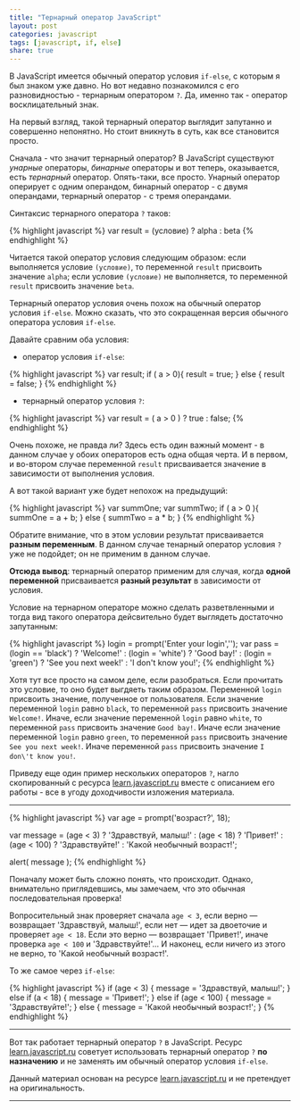 ```yaml
---
title: "Тернарный оператор JavaScript"
layout: post
categories: javascript
tags: [javascript, if, else]
share: true
---
```


В JavaScript имеется обычный оператор условия `if-else`, с которым я был знаком уже давно. Но вот недавно познакомился с его разновидностью - тернарным оператором `?`. Да, именно так - оператор восклицательный знак.

На первый взгляд, такой тернарный оператор выглядит запутанно и совершенно непонятно. Но стоит вникнуть в суть, как все становится просто.

Сначала - что значит тернарный оператор? В JavaScript существуют *унарные* операторы, *бинарные* операторы и вот теперь, оказывается, есть *тернарный* оператор. Опять-таки, все просто. Унарный оператор оперирует с одним операндом, бинарный оператор - с двумя операндами, тернарный оператор - с тремя операндами.

Синтаксис тернарного оператора `?` таков:

{% highlight javascript %}
var result = (условие) ? alpha : beta
{% endhighlight %}

Читается такой оператор условия следующим образом: если выполняется условие `(условие)`, то переменной `result` присвоить значение `alpha`; если условие `(условие)` не выполняется, то переменной `result` присвоить значение `beta`.

Тернарный оператор условия очень похож на обычный оператор условия `if-else`. Можно сказать, что это сокращенная версия обычного оператора условия `if-else`.

Давайте сравним оба условия:

- оператор условия `if-else`:

{% highlight javascript %}
var result;
if ( a > 0){
  result = true;
} else {
  result = false;
}
{% endhighlight %}

- тернарный оператор условия `?`:

{% highlight javascript %}
var result = ( a > 0 ) ? true : false;
{% endhighlight %}

Очень похоже, не правда ли? Здесь есть один важный момент - в данном случае у обоих операторов есть одна общая черта. И в первом, и во-втором случае переменной `result` присваивается значение в зависимости от выполнения условия.

А вот такой вариант уже будет непохож на предыдущий:

{% highlight javascript %}
var summOne;
var summTwo;
if ( a > 0 ){
  summOne = a + b;
} else {
  summTwo = a * b;
}
{% endhighlight %}

Обратите внимание, что в этом условии результат присваивается **разным переменным**. В данном случае тенарный оператор условия `?` уже не подойдет; он не применим в данном случае.

**Отсюда вывод**: тернарный оператор применим для случая, когда **одной переменной** присваивается **разный результат** в зависимости от условия.

Условие на тернарном операторе можно сделать разветвленными и тогда вид такого оператора дейсвительно будет выглядеть достаточно запутанным:

{% highlight javascript %}
login = prompt('Enter your login','');
var pass = (login == 'black') ? 'Welcome!' :
  (login = 'white') ? 'Good bay!' :
  (login = 'green') ? 'See you next week!' :
  'I don\'t know you!';
{% endhighlight %}

Хотя тут все просто на самом деле, если разобраться. Если прочитать это условие, то оно будет выгдяеть таким образом. Переменной `login` присвоить значение, полученное от пользователя. Если значение переменной `login` равно `black`, то переменной `pass` присвоить значение `Welcome!`. Иначе, если значение переменной `login` равно `white`, то переменной `pass` присвоить значение `Good bay!`. Иначе если значение переменной `login` равно `green`, то переменной `pass` присвоить значение `See you next week!`. Иначе переменной `pass` присвоить значение `I don\'t know you!`.

Приведу еще один пример нескольких операторов `?`, нагло скопированный с ресурса [learn.javascript.ru][1] вместе с описанием его работы - все в угоду доходчивости изложения материала.

***

{% highlight javascript %}
var age = prompt('возраст?', 18);

var message = (age < 3) ? 'Здравствуй, малыш!' :
  (age < 18) ? 'Привет!' :
  (age < 100) ? 'Здравствуйте!' :
  'Какой необычный возраст!';

alert( message );
{% endhighlight %}

Поначалу может быть сложно понять, что происходит. Однако, внимательно приглядевшись, мы замечаем, что это обычная последовательная проверка!

Вопросительный знак проверяет сначала `age < 3`, если верно — возвращает 'Здравствуй, малыш!', если нет — идет за двоеточие и проверяет `age < 18`. Если это верно — возвращает 'Привет!', иначе проверка `age < 100` и 'Здравствуйте!'... И наконец, если ничего из этого не верно, то 'Какой необычный возраст!'.

То же самое через `if-else`:

{% highlight javascript %}
if (age < 3) {
  message = 'Здравствуй, малыш!';
} else if (a < 18) {
  message = 'Привет!';
} else if (age < 100) {
  message = 'Здравствуйте!';
} else {
  message = 'Какой необычный возраст!';
}
{% endhighlight %}

***

Вот так работает тернарный оператор `?` в JavaScript. Ресурс [learn.javascript.ru][1] советует использовать тернарный оператор `?` **по назначению** и не заменять им обычный оператор условия `if-else`.

Данный материал основан на ресурсе [learn.javascript.ru][1] и не претендует на оригинальность.

***

[1]: http://learn.javascript.ru/ "JavaScript"

